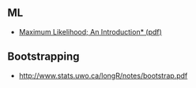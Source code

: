 ## ML

* [Maximum Likelihood; An Introduction* (pdf)](https://www.stat.berkeley.edu/~rice/LeCam/papers/tech168.pdf)

## Bootstrapping 

* http://www.stats.uwo.ca/longR/notes/bootstrap.pdf
